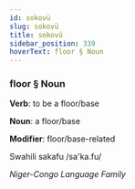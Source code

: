 ```yaml
---
id: sokovü
slug: sokovü
title: sokovü
sidebar_position: 339
hoverText: floor § Noun
---
```


### floor § Noun

**Verb**: to be a floor/base

**Noun**: a floor/base

**Modifier**: floor/base-related

Swahili sakafu /sa'ka.fu/

*Niger-Congo Language Family*